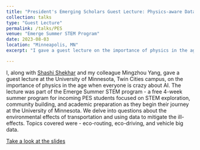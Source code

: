 ```yaml
---
title: "President's Emerging Scholars Guest Lecture: Physics-aware Data Science - To Save the Environment and Gas-Money"
collection: talks
type: "Guest Lecture"
permalink: /talks/PES
venue: "Emerge Summer STEM Program"
date: 2023-08-03
location: "Minneapolis, MN"
excerpt: "I gave a guest lecture on the importance of physics in the age when everyone is crazy about AI..."

---
```

I, along with [Shashi Shekhar](https://cse.umn.edu/cs/shashi-shekhar) and my colleague Mingzhou Yang, gave a guest lecture at the University of Minnesota, Twin Cities campus, on the importance of physics in the age when everyone is crazy about AI. The lecture was part of the Emerge Summer STEM program - a free 4-week summer program for incoming PES students focused on STEM exploration, community building, and academic preparation as they begin their journey at the University of Minnesota. We delve into questions about the environmental effects of transportation and using data to mitigate the ill-effects. Topics covered were - eco-routing, eco-driving, and vehicle big data.

[Take a look at the slides](/files/PES_lecture.pdf)